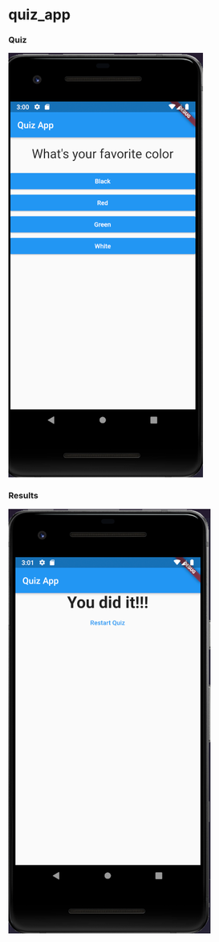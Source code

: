 # quiz_app
### Quiz
![alt text](https://github.com/jthomas97/Flutter-Projects/blob/master/Quiz_App/quiz_app/Images/img1.PNG?raw=true)

### Results
![alt text](https://github.com/jthomas97/Flutter-Projects/blob/master/Quiz_App/quiz_app/Images/img2.PNG?raw=true)
